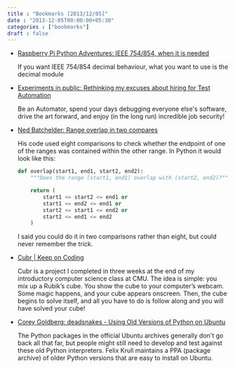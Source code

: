 ```yaml
---
title : "Bookmarks [2013/12/05]"
date : "2013-12-05T00:00:00+05:30"
categories : ["bookmarks"]
draft : false
---
```


-   [Raspberry Pi Python Adventures: IEEE 754/854, when it is needed](http://raspberry-python.blogspot.in/2013/10/ieee-754854-when-it-is-needed.html)

    If you want IEEE 754/854 decimal behaviour, what you want to use is
    the decimal module

-   [Experiments in public: Rethinking my excuses about hiring for Test Automation](http://alecmunro.blogspot.in/2013/10/rethinking-my-excuses-about-hiring-for.html)

    Be an Automator, spend your days debugging everyone else's software,
    drive the art forward, and enjoy (in the long run) incredible job
    security!

-   [Ned Batchelder: Range overlap in two compares](http://nedbatchelder.com/blog/201310/range_overlap_in_two_compares.html)

    His code used eight comparisons to check whether the endpoint of one of the ranges was contained within the other range. In Python it would look like this:

    ```python
    def overlap(start1, end1, start2, end2):
        """Does the range (start1, end1) overlap with (start2, end2)?"""

        return (
            start1 <= start2 <= end1 or
            start1 <= end2 <= end1 or
            start2 <= start1 <= end2 or
            start2 <= end1 <= end2
        )

    ```

    I said you could do it in two comparisons rather than eight, but
    could never remember the trick.

-   [Cubr | Keep on Coding](http://cbarker.net/blog/projects/applications/cubr)

    Cubr is a project I completed in three weeks at the end of my
    introductory computer science class at CMU. The idea is simple: you
    mix up a Rubik’s cube. You show the cube to your computer’s
    webcam. Some magic happens, and your cube appears onscreen. Then,
    the cube begins to solve itself, and all you have to do is follow
    along and you will have solved your cube!

-   [Corey Goldberg: deadsnakes - Using Old Versions of Python on Ubuntu](http://coreygoldberg.blogspot.in/2013/10/deadsnakes-using-old-versions-of-python.html)

    The Python packages in the official Ubuntu archives generally don't
    go back all that far, but people might still need to develop and
    test against these old Python interpreters. Felix Krull maintains a
    PPA (package archive) of older Python versions that are easy to
    install on Ubuntu.

